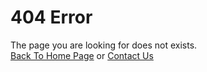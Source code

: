 # 404 Error  
The page you are looking for does not exists.  
[Back To Home Page](https://elevenstudio-main.github.io/) or [Contact Us]()  
